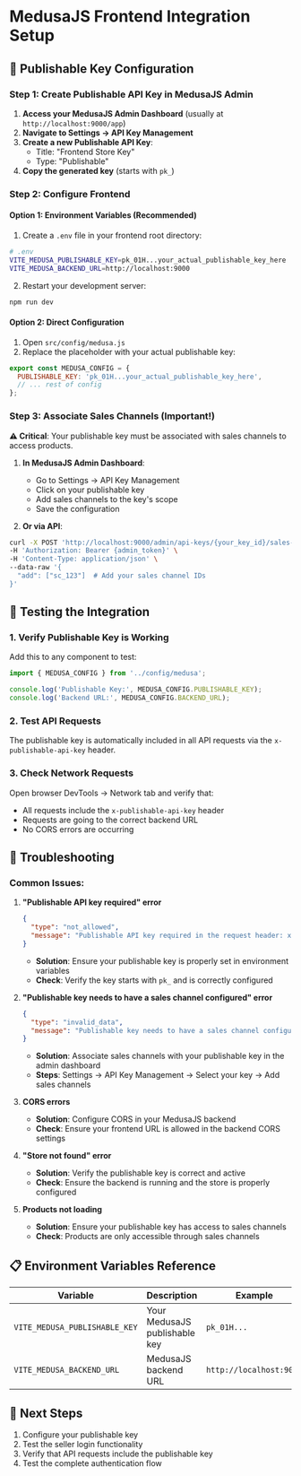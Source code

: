 # MedusaJS Frontend Integration Setup

## 🔑 Publishable Key Configuration

### Step 1: Create Publishable API Key in MedusaJS Admin

1. **Access your MedusaJS Admin Dashboard** (usually at `http://localhost:9000/app`)
2. **Navigate to Settings → API Key Management**
3. **Create a new Publishable API Key**:
   - Title: "Frontend Store Key"
   - Type: "Publishable"
4. **Copy the generated key** (starts with `pk_`)

### Step 2: Configure Frontend

#### Option 1: Environment Variables (Recommended)

1. Create a `.env` file in your frontend root directory:
```bash
# .env
VITE_MEDUSA_PUBLISHABLE_KEY=pk_01H...your_actual_publishable_key_here
VITE_MEDUSA_BACKEND_URL=http://localhost:9000
```

2. Restart your development server:
```bash
npm run dev
```

#### Option 2: Direct Configuration

1. Open `src/config/medusa.js`
2. Replace the placeholder with your actual publishable key:
```javascript
export const MEDUSA_CONFIG = {
  PUBLISHABLE_KEY: 'pk_01H...your_actual_publishable_key_here',
  // ... rest of config
};
```

### Step 3: Associate Sales Channels (Important!)

**⚠️ Critical**: Your publishable key must be associated with sales channels to access products.

1. **In MedusaJS Admin Dashboard**:
   - Go to Settings → API Key Management
   - Click on your publishable key
   - Add sales channels to the key's scope
   - Save the configuration

2. **Or via API**:
```bash
curl -X POST 'http://localhost:9000/admin/api-keys/{your_key_id}/sales-channels' \
-H 'Authorization: Bearer {admin_token}' \
-H 'Content-Type: application/json' \
--data-raw '{
  "add": ["sc_123"]  # Add your sales channel IDs
}'
```

## 🚀 Testing the Integration

### 1. Verify Publishable Key is Working

Add this to any component to test:
```javascript
import { MEDUSA_CONFIG } from '../config/medusa';

console.log('Publishable Key:', MEDUSA_CONFIG.PUBLISHABLE_KEY);
console.log('Backend URL:', MEDUSA_CONFIG.BACKEND_URL);
```

### 2. Test API Requests

The publishable key is automatically included in all API requests via the `x-publishable-api-key` header.

### 3. Check Network Requests

Open browser DevTools → Network tab and verify that:
- All requests include the `x-publishable-api-key` header
- Requests are going to the correct backend URL
- No CORS errors are occurring

## 🔧 Troubleshooting

### Common Issues:

1. **"Publishable API key required" error**
   ```json
   {
     "type": "not_allowed",
     "message": "Publishable API key required in the request header: x-publishable-api-key"
   }
   ```
   - **Solution**: Ensure your publishable key is properly set in environment variables
   - **Check**: Verify the key starts with `pk_` and is correctly configured

2. **"Publishable key needs to have a sales channel configured" error**
   ```json
   {
     "type": "invalid_data",
     "message": "Publishable key needs to have a sales channel configured."
   }
   ```
   - **Solution**: Associate sales channels with your publishable key in the admin dashboard
   - **Steps**: Settings → API Key Management → Select your key → Add sales channels

3. **CORS errors**
   - **Solution**: Configure CORS in your MedusaJS backend
   - **Check**: Ensure your frontend URL is allowed in the backend CORS settings

4. **"Store not found" error**
   - **Solution**: Verify the publishable key is correct and active
   - **Check**: Ensure the backend is running and the store is properly configured

5. **Products not loading**
   - **Solution**: Ensure your publishable key has access to sales channels
   - **Check**: Products are only accessible through sales channels

## 📋 Environment Variables Reference

| Variable | Description | Example |
|----------|-------------|---------|
| `VITE_MEDUSA_PUBLISHABLE_KEY` | Your MedusaJS publishable key | `pk_01H...` |
| `VITE_MEDUSA_BACKEND_URL` | MedusaJS backend URL | `http://localhost:9000` |

## 🎯 Next Steps

1. Configure your publishable key
2. Test the seller login functionality
3. Verify that API requests include the publishable key
4. Test the complete authentication flow
